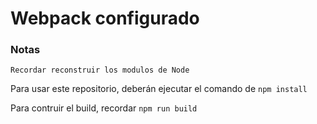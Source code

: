 # Webpack configurado

### Notas
```Recordar reconstruir los modulos de Node ```

Para usar este repositorio, deberán ejecutar el comando de ```npm install```

Para contruir el build, recordar ```npm run build ```


